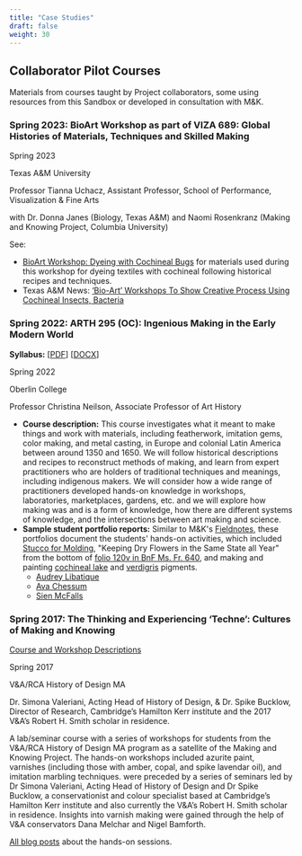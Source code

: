 ```yaml
---
title: "Case Studies"
draft: false
weight: 30
---
```


## Collaborator Pilot Courses
Materials from courses taught by Project collaborators, some using resources from this Sandbox or developed in consultation with M&K.


### Spring 2023: BioArt Workshop as part of VIZA 689: Global Histories of Materials, Techniques and Skilled Making

Spring 2023

Texas A&M University

Professor Tianna Uchacz, Assistant Professor, School of Performance, Visualization & Fine Arts

with Dr. Donna Janes (Biology, Texas A&M) and Naomi Rosenkranz (Making and Knowing Project, Columbia University)

See:
- [BioArt Workshop: Dyeing with Cochineal Bugs](sp23_dyes_tamu.md) for materials used during this workshop for dyeing textiles with cochineal following historical recipes and techniques.  
- Texas A&M News: [‘Bio-Art’ Workshops To Show Creative Process Using Cochineal Insects, Bacteria](https://pvfa.tamu.edu/news/2023/03/20/bio-art-workshops-to-show-creative-process-using-cochineal-insects-bacteria/)

### Spring 2022: ARTH 295 (OC): Ingenious Making in the Early Modern World

**Syllabus:** \[[PDF](sp22_nielson_christina_syllabus-arth-295_ingenious-making_web-version.pdf)\] \[[DOCX](sp22_nielson_christina_syllabus-arth-295_ingenious-making_web-version.docx)\]

Spring 2022

Oberlin College

Professor Christina Neilson, Associate Professor of Art History

- **Course description:** This course investigates what it meant to make things and work with materials, including featherwork, imitation gems, color making, and metal casting, in Europe and colonial Latin America between around 1350 and 1650. We will follow historical descriptions and recipes to reconstruct methods of making, and learn from expert practitioners who are holders of traditional techniques and meanings, including indigenous makers. We will consider how a wide range of practitioners developed hands-on knowledge in workshops, laboratories, marketplaces, gardens, etc. and we will explore how making was and is a form of knowledge, how there are different systems of knowledge, and the intersections between art making and science.
- **Sample student portfolio reports:**
Similar to M&K's [Fieldnotes](https://fieldnotes.makingandknowing.org/), these portfolios document the students' hands-on activities, which included [Stucco for Molding](stucco-assignment.md), "Keeping Dry Flowers in the Same State all Year" from the bottom of [folio 120v in BnF Ms. Fr. 640](https://edition640.makingandknowing.org/#/folios/120v/f/120v/tl), and making and painting [cochineal lake](pigment-cochineal-lake_assignment.md) and [verdigris](verdigris-assignment.md) pigments.
     - [Audrey Libatique](https://oberlin.digication.com/audrey-libatique-ingenious-making/home)
     - [Ava Chessum](https://oberlin.digication.com/audrey-libatique-ingenious-making/home)
     - [Sien McFalls](https://oberlin.digication.com/sien-mcfalls-journal-arth295/home)

### Spring 2017: The Thinking and Experiencing ‘Techne’: Cultures of Making and Knowing

[Course and Workshop Descriptions](https://www.rca.ac.uk/news-and-events/news/vrca-history-design-students-explore-early-modern-artistic-materials/)

Spring 2017

V&A/RCA History of Design MA

Dr. Simona Valeriani, Acting Head of History of Design, & Dr. Spike Bucklow, Director of Research, Cambridge’s Hamilton Kerr institute and the 2017 V&A’s Robert H. Smith scholar in residence.

A lab/seminar course with a series of workshops for students from the V&A/RCA History of Design MA program as a satellite of the Making and Knowing Project. The hands-on workshops included azurite paint, varnishes (including those with amber, copal, and spike lavendar oil), and imitation marbling techniques. were preceded by a series of seminars led by Dr Simona Valeriani, Acting Head of History of Design and Dr Spike Bucklow, a conservationist and colour specialist based at Cambridge’s Hamilton Kerr institute and also currently the V&A’s Robert H. Smith scholar in residence. Insights into varnish making were gained through the help of V&A conservators Dana Melchar and Nigel Bamforth.

[All blog posts](https://www.vam.ac.uk/blog/tag/making-and-knowing) about the hands-on sessions.
